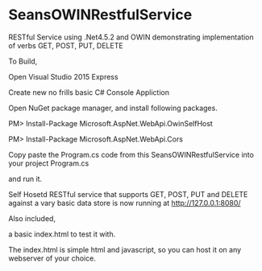 # SeansOWINRestfulService
RESTful Service using .Net4.5.2 and OWIN demonstrating implementation of verbs GET, POST, PUT, DELETE

To Build,

Open Visual Studio 2015 Express

Create new no frills basic C# Console Appliction

Open NuGet package manager, and install following packages.

PM> Install-Package Microsoft.AspNet.WebApi.OwinSelfHost

PM> Install-Package Microsoft.AspNet.WebApi.Cors


Copy paste the Program.cs code from this SeansOWINRestfulService into your project Program.cs 

and run it.

Self Hosetd RESTful service that supports GET, POST, PUT and DELETE against a vary basic data store is now running at http://127.0.0.1:8080/


Also included, 

a basic index.html to test it with.

The index.html is simple html and javascript, so you can host it on any webserver of your choice.



